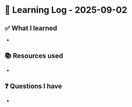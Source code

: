 # 🧠 Learning Log - 2025-09-02

## ✅ What I learned

- 

## 📚 Resources used

- 

## ❓ Questions I have

- 
